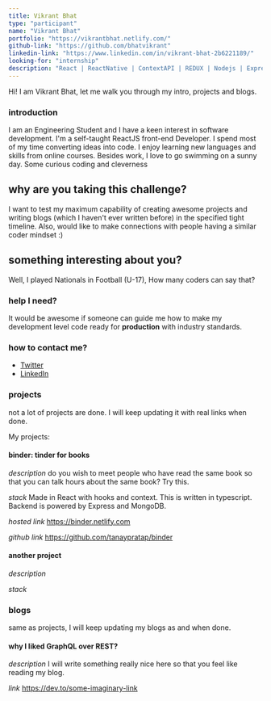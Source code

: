 ```yaml
---
title: Vikrant Bhat
type: "participant"
name: "Vikrant Bhat"
portfolio: "https://vikrantbhat.netlify.com/"
github-link: "https://github.com/bhatvikrant"
linkedin-link: "https://www.linkedin.com/in/vikrant-bhat-2b6221189/"
looking-for: "internship"
description: "React | ReactNative | ContextAPI | REDUX | Nodejs | Express | Speaker | Bootstrap"
---
```


Hi! I am Vikrant Bhat, let me walk you through my intro, projects and blogs.

### introduction

I am an Engineering Student and I have a keen interest in software development. I'm a self-taught ReactJS front-end Developer. I spend most of my time converting ideas into code. I enjoy learning new languages and skills from online courses. Besides work, I love to go swimming on a sunny day.
<shout> Some curious coding and cleverness </shout>

## why are you taking this challenge?

I want to test my maximum capability of creating awesome projects and writing blogs (which I haven't ever written before) in the specified tight timeline.
Also, would like to make connections with people having a similar coder mindset :)

## something interesting about you?

Well, I played Nationals in Football (U-17), How many coders can say that?

### help I need?

It would be awesome if someone can guide me how to make my development level code ready for **production** with industry standards.

### how to contact me?

- [Twitter](https://twitter.com/vikrantbhat1022)
- [LinkedIn](https://www.linkedin.com/in/vikrant-bhat-2b6221189/)

### projects

not a lot of projects are done. I will keep updating it with real links when done.

My projects:

#### binder: tinder for books

_description_ do you wish to meet people who have read the same book so that you can talk hours about the same book? Try this.

_stack_ Made in React with hooks and context. This is written in typescript. Backend is powered by Express and MongoDB.

_hosted link_ https://binder.netlify.com

_github link_ https://github.com/tanaypratap/binder

#### another project

_description_

_stack_

### blogs

same as projects, I will keep updating my blogs as and when done.

#### why I liked GraphQL over REST?

_description_ I will write something really nice here so that you feel like reading my blog.

_link_ https://dev.to/some-imaginary-link
